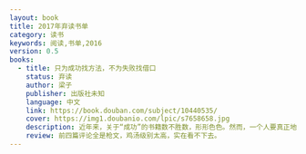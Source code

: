 ```yaml
---
layout: book
title: 2017年弃读书单
category: 读书
keywords: 阅读,书单,2016
version: 0.5
books:
  - title: 只为成功找方法，不为失败找借口
    status: 弃读
    author: 梁子
    publisher: 出版社未知
    language: 中文
    link: https://book.douban.com/subject/10440535/
    cover: https://img1.doubanio.com/lpic/s7658658.jpg
    description: 近年来，关于“成功”的书籍数不胜数，形形色色。然而，一个人要真正地取得成功，仅靠立志成功那是不够的，还必须有实际有效的方法才行。
    review: 前四篇评论全是枪文，鸡汤级别太高，实在看不下去。
---
```

